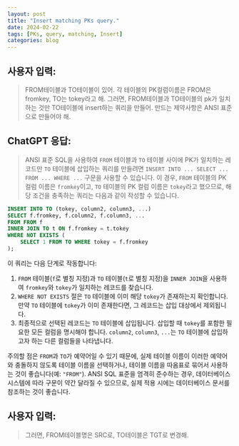 ```yaml
---
layout: post
title: "Insert matching PKs query."
date: 2024-02-22
tags: [PKs, query, matching, Insert]
categories: blog
---
```


## 사용자 입력:
> FROM테이블과 TO테이블이 있어. 각 테이블의 PK컬럼이름은   FROM은 fromkey, TO는 tokey라고 해. 그러면,   FROM테이블과 TO테이블의 pk가 일치하는 것만 TO테이블에 insert하는 쿼리을 만들어. 만드는 제약사항은 ANSI 표준으로 만들어야 해.

## ChatGPT 응답:
> ANSI 표준 SQL을 사용하여 `FROM` 테이블과 `TO` 테이블 사이에 PK가 일치하는 레코드만 `TO` 테이블에 삽입하는 쿼리를 만들려면 `INSERT INTO ... SELECT ... FROM ... WHERE ...` 구문을 사용할 수 있습니다. 이 경우, `FROM` 테이블의 PK 컬럼 이름은 `fromkey`이고, `TO` 테이블의 PK 컬럼 이름은 `tokey`라고 했으므로, 해당 조건을 충족하는 쿼리는 다음과 같이 작성할 수 있습니다.

```sql
INSERT INTO TO (tokey, column2, column3, ...)
SELECT f.fromkey, f.column2, f.column3, ...
FROM FROM f
INNER JOIN TO t ON f.fromkey = t.tokey
WHERE NOT EXISTS (
    SELECT 1 FROM TO WHERE tokey = f.fromkey
);
```

이 쿼리는 다음 단계로 작동합니다:

1. `FROM` 테이블(`f`로 별칭 지정)과 `TO` 테이블(`t`로 별칭 지정)을 `INNER JOIN`을 사용하여 `fromkey`와 `tokey`가 일치하는 레코드를 찾습니다.
2. `WHERE NOT EXISTS` 절은 `TO` 테이블에 이미 해당 `tokey`가 존재하는지 확인합니다. 만약 `TO` 테이블에 `tokey`가 이미 존재한다면, 그 레코드는 삽입 대상에서 제외됩니다.
3. 최종적으로 선택된 레코드는 `TO` 테이블에 삽입됩니다. 삽입할 때 `tokey`를 포함한 필요한 모든 컬럼을 명시해야 합니다. `column2`, `column3`, `...`는 `TO` 테이블에 삽입하고자 하는 다른 컬럼들을 나타냅니다.

주의할 점은 `FROM`과 `TO`가 예약어일 수 있기 때문에, 실제 테이블 이름이 이러한 예약어와 충돌하지 않도록 테이블 이름을 선택하거나, 테이블 이름을 따옴표로 묶어서 사용하는 것이 좋습니다(예: `"FROM"`). ANSI SQL 표준을 엄격히 준수하는 경우, 데이터베이스 시스템에 따라 구문이 약간 달라질 수 있으므로, 실제 적용 시에는 데이터베이스 문서를 참조하는 것이 좋습니다.

## 사용자 입력:
> 그러면, FROM테이블명은 SRC로, TO테이블은 TGT로 변경해.

